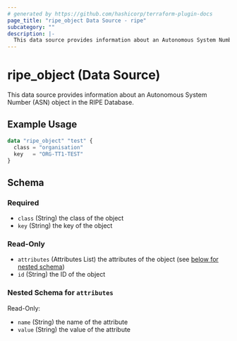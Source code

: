 ```yaml
---
# generated by https://github.com/hashicorp/terraform-plugin-docs
page_title: "ripe_object Data Source - ripe"
subcategory: ""
description: |-
  This data source provides information about an Autonomous System Number (ASN) object in the RIPE Database.
---
```


# ripe_object (Data Source)

This data source provides information about an Autonomous System Number (ASN) object in the RIPE Database.

## Example Usage

```terraform
data "ripe_object" "test" {
  class = "organisation"
  key   = "ORG-TT1-TEST"
}
```

<!-- schema generated by tfplugindocs -->
## Schema

### Required

- `class` (String) the class of the object
- `key` (String) the key of the object

### Read-Only

- `attributes` (Attributes List) the attributes of the object (see [below for nested schema](#nestedatt--attributes))
- `id` (String) the ID of the object

<a id="nestedatt--attributes"></a>
### Nested Schema for `attributes`

Read-Only:

- `name` (String) the name of the attribute
- `value` (String) the value of the attribute
